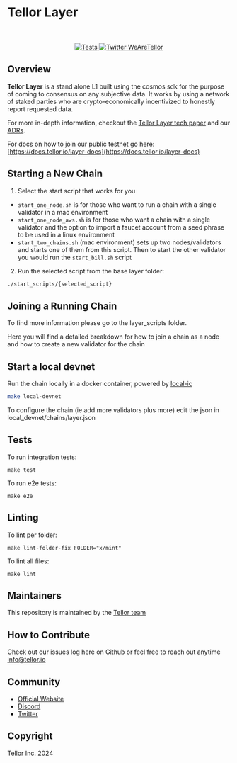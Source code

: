 # Tellor Layer<br/><br/>

<p align="center">
  <a href="https://github.com/tellor-io/layer/actions/workflows/go.yml">
    <img src="https://github.com/tellor-io/layer/actions/workflows/go.yml/badge.svg" alt="Tests" />
  </a>
  <a href='https://twitter.com/WeAreTellor'>
    <img src='https://img.shields.io/twitter/url/http/shields.io.svg?style=social' alt='Twitter WeAreTellor' />
  </a>
</p>

## Overview <a name="overview"> </a>

<b>Tellor Layer</b> is a stand alone L1 built using the cosmos sdk for the purpose of coming to
consensus on any subjective data. It works by using a network of staked parties who are
crypto-economically incentivized to honestly report requested data.

For more in-depth information, checkout the [Tellor Layer tech paper](https://github.com/tellor-io/layer/blob/main/TellorLayer%20-%20tech.pdf) and our [ADRs](https://github.com/tellor-io/layer/tree/main/adr).

For docs on how to join our public testnet go here:  [https://docs.tellor.io/layer-docs](https://docs.tellor.io/layer-docs)

## Starting a New Chain

1) Select the start script that works for you

- `start_one_node.sh` is for those who want to run a chain with a single validator in a mac environment
- `start_one_node_aws.sh` is for those who want a chain with a single validator and the option to import a faucet account from a seed phrase to be used in a linux environment
- `start_two_chains.sh` (mac environment) sets up two nodes/validators and starts one of them from this script. Then to start the other validator you would run the `start_bill.sh` script

2) Run the selected script from the base layer folder:

```sh
./start_scripts/{selected_script}
```

## Joining a Running Chain

To find more information please go to the layer_scripts folder.

Here you will find a detailed breakdown for how to join a chain as a node and how to create a new validator for the chain

## Start a local devnet

Run the chain locally in a docker container, powered by [local-ic](https://github.com/strangelove-ventures/interchaintest/tree/main/local-interchain)

```sh
make local-devnet
```

To configure the chain (ie add more validators plus more) edit the json in local_devnet/chains/layer.json

## Tests

To run integration tests:

`make test`

To run e2e tests:

`make e2e`

## Linting

To lint per folder:

`make lint-folder-fix FOLDER="x/mint"`

To lint all files:

`make lint`

## Maintainers<a name="maintainers"> </a>

This repository is maintained by the [Tellor team](https://github.com/orgs/tellor-io/people)

## How to Contribute<a name="how2contribute"> </a>  

Check out our issues log here on Github or feel free to reach out anytime [info@tellor.io](mailto:info@tellor.io)

## Community<a name="community"> </a>  

- [Official Website](https://tellor.io/)
- [Discord](https://discord.gg/n7drGjh)
- [Twitter](https://twitter.com/wearetellor)

## Copyright<a name="copyright"> </a>  

Tellor Inc. 2024
